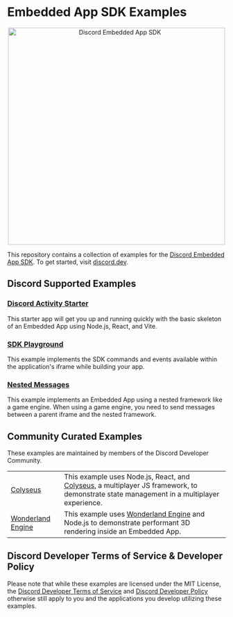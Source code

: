 # Embedded App SDK Examples

<p align="center">
  <img src="https://github.com/discord/embedded-app-sdk/raw/main/assets/discord-embedded-apps.svg" alt="Discord Embedded App SDK" width="500" />
<p>

This repository contains a collection of examples for the [Discord Embedded App SDK](https://github.com/discord/embedded-app-sdk).  To get started, visit [discord.dev](https://discord.dev).

## Discord Supported Examples

### [Discord Activity Starter](discord-activity-starter)

This starter app will get you up and running quickly with the basic skeleton of an Embedded App using Node.js, React, and Vite.

### [SDK Playground](sdk-playground)

This example implements the SDK commands and events available within the application's iframe while building your app.

### [Nested Messages](nested-messages)

This example implements an Embedded App using a nested framework like a game engine. When using a game engine, you need to send messages between a parent iframe and the nested framework.

## Community Curated Examples

These examples are maintained by members of the Discord Developer Community.

| | |
|-|-|
| [Colyseus](https://github.com/colyseus/discord-embedded-app-sdk) | This example uses Node.js, React, and [Colyseus](https://colyseus.io/), a multiplayer JS framework, to demonstrate state management in a multiplayer experience.  |
| [Wonderland Engine](https://github.com/WonderlandEngine/discord-activity-example) | This example uses [Wonderland Engine](https://wonderlandengine.com) and Node.js to demonstrate performant 3D rendering inside an Embedded App. |

## Discord Developer Terms of Service & Developer Policy

Please note that while these examples are licensed under the MIT License, the [Discord Developer Terms of Service](https://discord.com/developers/docs/policies-and-agreements/developer-terms-of-service) and [Discord Developer Policy](https://discord.com/developers/docs/policies-and-agreements/developer-policy) otherwise still apply to you and the applications you develop utilizing these examples.
